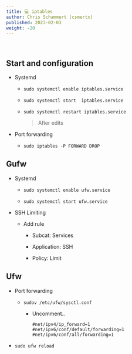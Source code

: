```yaml
---
title: 💻 iptables
author: Chris Schammert (csmertx)
published: 2023-02-03
weight: -20
---
```


<br />

## Start and configuration

- Systemd

    - ```sudo systemctl enable iptables.service```

    - ```sudo systemctl start  iptables.service```

    - ```sudo systemctl restart iptables.service```
    
        > After edits

- Port forwarding

    - ```sudo iptables -P FORWARD DROP```

## Gufw

- Systemd

    - ```sudo systemctl enable ufw.service```

    - ```sudo systemctl start ufw.service```

- SSH Limiting

    - Add rule

        - Subcat: Services

        - Application: SSH

        - Policy: Limit

## Ufw

- Port forwarding

    - ```sudov /etc/ufw/sysctl.conf```

        - Uncomment..

            ```
            #net/ipv4/ip_forward=1
            #net/ipv6/conf/default/forwarding=1
            #net/ipv6/conf/all/forwarding=1
            ```

- ```sudo ufw reload```
